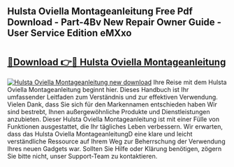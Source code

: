 ## Hulsta Oviella Montageanleitung Free Pdf Download - Part-4Bv New Repair Owner Guide - User Service Edition eMXxo

# <h2><a href="http://df90gj1.blite.top/?on=Hulsta+Oviella+Montageanleitung">🔗Download 👉🔴 Hulsta Oviella Montageanleitung</a></h2>

[![Hulsta Oviella Montageanleitung new download](https://i.imgur.com/lujVjoI.png)](http://df90gj1.blite.top/?on=Hulsta+Oviella+Montageanleitung)
Ihre Reise mit dem Hulsta Oviella Montageanleitung beginnt hier. Dieses Handbuch ist Ihr umfassender Leitfaden zum Verständnis und zur effektiven Verwendung. Vielen Dank, dass Sie sich für den Markennamen entschieden haben Wir sind bestrebt, Ihnen außergewöhnliche Produkte und Dienstleistungen anzubieten. Dieser Hulsta Oviella Montageanleitung ist mit einer Fülle von Funktionen ausgestattet, die Ihr tägliches Leben verbessern. Wir erwarten, dass das Hulsta Oviella MontageanleitungD eine klare und leicht verständliche Ressource auf Ihrem Weg zur Beherrschung der Verwendung Ihres neuen Gadgets war. Sollten Sie Hilfe oder Klärung benötigen, zögern Sie bitte nicht, unser Support-Team zu kontaktieren.
